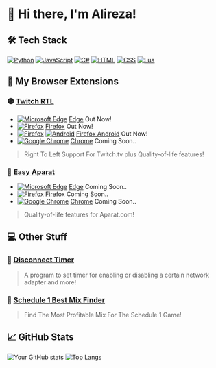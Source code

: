 # 👋 Hi there, I'm Alireza!

## 🛠️ Tech Stack
[![Python](https://img.shields.io/badge/Python-3776AB?logo=python&logoColor=fff)](#)
[![JavaScript](https://img.shields.io/badge/JavaScript-F7DF1E?logo=javascript&logoColor=000)](#)
[![C#](https://custom-icon-badges.demolab.com/badge/C%23-%23239120.svg?logo=cshrp&logoColor=white)](#)
[![HTML](https://img.shields.io/badge/HTML-%23E34F26.svg?logo=html5&logoColor=white)](#)
[![CSS](https://img.shields.io/badge/CSS-639?logo=css&logoColor=fff)](#)
[![Lua](https://img.shields.io/badge/Lua-%232C2D72.svg?logo=lua&logoColor=white)](#)


## 🧩 My Browser Extensions

### 🟣 [Twitch RTL](https://github.com/alirezaabdi01/Twitch-RTL)
- [![Microsoft Edge](https://custom-icon-badges.demolab.com/badge/Microsoft%20Edge-2771D8?logo=edge-white&logoColor=white)](#) [Edge](https://microsoftedge.microsoft.com/addons/detail/twitch-rtl/jpmknenijonkbmkiodefkofihahalmna) Out Now!
- [![Firefox](https://img.shields.io/badge/Firefox-FF7139?logo=Firefox&logoColor=white)](#) [Firefox](https://addons.mozilla.org/en-US/firefox/addon/twitch-rtl/) Out Now!
- [![Firefox](https://img.shields.io/badge/Firefox-FF7139?logo=Firefox&logoColor=white)](#) [![Android](https://img.shields.io/badge/Android-3DDC84?logo=android&logoColor=white)](#) [Firefox Android](https://addons.mozilla.org/en-US/android/addon/twitch-rtl-for-android/) Out Now!
- [![Google Chrome](https://img.shields.io/badge/Google%20Chrome-4285F4?logo=GoogleChrome&logoColor=white)](#) [Chrome](https://github.com/alirezaabdi01) Coming Soon..

> Right To Left Support For Twitch.tv plus Quality-of-life features!

### 🎥 [Easy Aparat](https://github.com/alirezaabdi01/Easy-Aparat)
- [![Microsoft Edge](https://custom-icon-badges.demolab.com/badge/Microsoft%20Edge-2771D8?logo=edge-white&logoColor=white)](#) [Edge](https://github.com/alirezaabdi01)  Coming Soon..
- [![Firefox](https://img.shields.io/badge/Firefox-FF7139?logo=Firefox&logoColor=white)](#) [Firefox](https://github.com/alirezaabdi01)  Coming Soon..
- [![Google Chrome](https://img.shields.io/badge/Google%20Chrome-4285F4?logo=GoogleChrome&logoColor=white)](#) [Chrome](https://github.com/alirezaabdi01) Coming Soon..

> Quality-of-life features for Aparat.com!

## 💻 Other Stuff
### 🔌 [Disconnect Timer](https://github.com/alirezaabdi01/Disconnect-Timer)
> A program to set timer for enabling or disabling a certain network adapter and more!

### 🚬 [Schedule 1 Best Mix Finder](https://github.com/alirezaabdi01/Schedule-1-best-mix-finder)
> Find The Most Profitable Mix For The Schedule 1 Game!


## 📈 GitHub Stats
![Your GitHub stats](https://github-readme-stats.vercel.app/api?username=alirezaabdi01&show_icons=true&theme=dark)
![Top Langs](https://github-readme-stats.vercel.app/api/top-langs/?username=alirezaabdi01&layout=compact&theme=dark)
